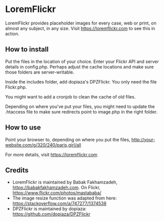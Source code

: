 # LoremFlickr
LoremFlickr provides placeholder images for every case, web or print, on almost any subject, in any size. Visit https://loremflickr.com to see this in action.
## How to install
Put the files in the location of your choice. Enter your Flickr API and server details in config.php. Perhaps adjust the cache locations and make sure those folders are server-writable. 

Inside the includes folder, add dopiaza's DPZFlickr. You only need the file Flickr.php.

You might want to add a cronjob to clean the cache of old files.

Depending on where you've put your files, you might need to update the .htaccess file to make sure redirects point to image.php in the right folder.
## How to use
Point your browser to, depending on where you put the files, http://your-website.com/g/320/240/paris,girl/all

For more details, visit https://loremflickr.com
## Credits
+ LoremFlickr is maintained by Babak Fakhamzadeh, https://babakfakhamzadeh.com. On Flickr,  https://www.flickr.com/photos/mastababa/
+ The image resize function was adapted from here: https://stackoverflow.com/a/747277/1374538	
+ DPZFlickr is maintained by dopiaza: https://github.com/dopiaza/DPZFlickr